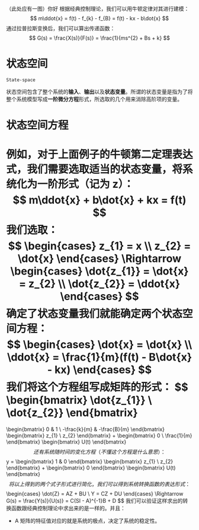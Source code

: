 （此处应有一图）你好
根据经典控制理论，我们可以用牛顿定律对其进行建模：
$$
m\ddot{x} = f(t) - f_{k} - f_{B} = f(t) - kx - b\dot{x}
$$
通过拉普拉斯变换后，我们可以算出传递函数：
$$
G(s) = \frac{X(s)}{F(s)} = \frac{1}{ms^{2} + Bs + k}
$$
# 状态空间
	State-space
状态空间包含了整个系统的**输入**、**输出**以及**状态变量**。所谓的状态变量是指为了将整个系统模型写成**一阶微分方程**形式，所选取的几个用来消除高阶项的变量。
# 状态空间方程
例如，对于上面例子的牛顿第二定理表达式，我们需要选取适当的状态变量，将系统化为一阶形式（记为 z）：
$$
m\ddot{x} + b\dot{x} + kx = f(t)
$$
我们选取：
$$
\begin{cases}
z_{1} = x \\
z_{2} = \dot{x}
\end{cases}
\Rightarrow
\begin{cases}
\dot{z_{1}} = \dot{x} = z_{2} \\
\dot{z_{2}} = \ddot{x}
\end{cases}
$$
确定了状态变量我们就能确定两个状态空间方程：
$$
\begin{cases}
\dot{x} = \dot{x} \\
\ddot{x} = \frac{1}{m}(f(t) - B\dot{x} - kx)
\end{cases}
$$
我们将这个方程组写成矩阵的形式：
$$
\begin{bmatrix}
\dot{z_{1}} \\
\dot{z_{2}}
\end{bmatrix}
=
\begin{bmatrix}
0 & 1 \\
-\frac{k}{m} & -\frac{B}{m}
\end{bmatrix}
\begin{bmatrix}
z_{1} \\
z_{2}
\end{bmatrix}
+
\begin{bmatrix}
0 \\
\frac{1}{m}
\end{bmatrix}
\begin{bmatrix}
U(t)
\end{bmatrix}
$$
还有系统随时间的变化方程（不懂这个方程是什么意思）：
$$
y = 
\begin{bmatrix}
1 & 0
\end{bmatrix}
\begin{bmatrix}
z_{1} \\
z_{2}
\end{bmatrix}
+
\begin{bmatrix}
0
\end{bmatrix}
\begin{bmatrix}
U(t)
\end{bmatrix}
$$
将以上得到的两个式子形式进行简化，我们可以得到系统转换函数的表达形式：
$$
\begin{cases}
\dot{Z} = AZ + BU \\
Y = CZ + DU
\end{cases}
\Rightarrow
G(s) = \frac{Y(s)}{U(s)} = C(SI - A)^{-1}B + D
$$
我们可以验证这样求出的转换函数跟经典控制理论中求出来的是一样的。并且：
- A 矩阵的特征值对应的就是系统的极点，决定了系统的稳定性。

